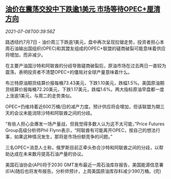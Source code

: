 <!--1625706063000-->
[油价在震荡交投中下跌逾1美元 市场等待OPEC+厘清方向](https://cn.reuters.com/article/oil-close-0707-wedn-idCNKCS2EE01V)
------

<div><i>2021-07-08T00:39:56Z</i></div><p>路透纽约7月7日 - 油价周三下跌逾1美元，盘中再次呈现拉锯走势，投资者担心本周石油输出国组织(OPEC)和其盟友组成的OPEC+联盟的磋商破裂可能意味着供应将增加，而非减少。</p><p>在主要产油国沙特和阿联酋的分歧导致磋商破裂后，原油市场在过去两日一直较为震荡，表明投资者不清楚OPEC+的僵局对全球产量意味着什么。</p><p>布兰特原油期货结算价报每桶73.43美元，下跌1.10美元，跌幅1.5%。美国原油期货结算价报每桶72.20美元，下跌1.17美元，跌幅1.6%。两大指标原油早盘都一度上涨逾1美元，与周二的走势类似。</p><p>OPEC+仍维持着近600万桶/日的减产力度。预计供应将会增加，但该联盟为期三天的会议未能消除沙特和阿联酋之间的分歧。</p><p>“有些人担心会爆发一场产量战，但我觉得多数人认为这不太可能，”Price Futures Group高级分析师Phil Flynn表示，“阿联酋有可能离开OPEC，按自己的想法行事，如果这种情况发生，那将是市场份额竞争的问题。”</p><p>三名OPEC+消息人士称，俄罗斯目前正牵头弥合沙特和阿联酋之间的分歧，以帮助达成在未来数月提高石油产量的协议。</p><p>美国石油协会(API)将于2030 GMT发布最近一周石油库存报告，美国能源信息署(EIA)随后也将发布报告。分析师预计，上周美国原油库存料减少390万桶。(完)</p>

